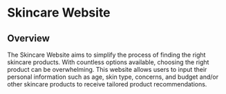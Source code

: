 # Skincare Website

## Overview

The Skincare Website aims to simplify the process of finding the right skincare products. With countless options available, choosing the right product can be overwhelming. This website allows users to input their personal information such as age, skin type, concerns, and budget and/or other skincare products to receive tailored product recommendations. 